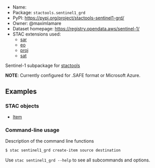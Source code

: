 #

- Name:
- Package: `stactools.sentinel1_grd`
- PyPI: https://pypi.org/project/stactools-sentinel1-grd/
- Owner: @maximlamare
- Dataset homepage: https://registry.opendata.aws/sentinel-1/
- STAC extensions used:
  - [sar](https://github.com/stac-extensions/sar)
  - [eo](https://github.com/stac-extensions/eo)
  - [proj](https://github.com/stac-extensions/projection)
  - [sat](https://github.com/stac-extensions/sat)

Sentinel-1 subpackage for [stactools](https://github.com/stac-utils/stactools)

**NOTE**: Currently configured for .SAFE format or Microsoft Azure.

## Examples

### STAC objects

- [Item](examples/item.json)

### Command-line usage

Description of the command line functions

```bash
$ stac sentinel1_grd create-item source destination
```

Use `stac sentinel1_grd --help` to see all subcommands and options.
